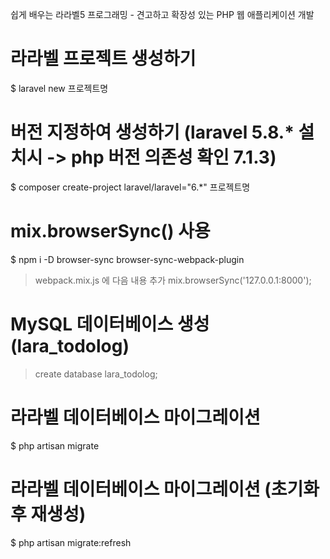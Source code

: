 쉽게 배우는 라라벨5 프로그래밍 - 견고하고 확장성 있는 PHP 웹 애플리케이션 개발


# 라라벨 프로젝트 생성하기
$ laravel new 프로젝트명

# 버전 지정하여 생성하기 (laravel 5.8.* 설치시 -> php 버전 의존성 확인 7.1.3)
$ composer create-project laravel/laravel="6.*" 프로젝트명


# mix.browserSync() 사용

$ npm i -D browser-sync browser-sync-webpack-plugin

> webpack.mix.js 에 다음 내용 추가
mix.browserSync('127.0.0.1:8000');


# MySQL 데이터베이스 생성 (lara_todolog)

> create database lara_todolog;

# 라라벨 데이터베이스 마이그레이션

$ php artisan migrate

# 라라벨 데이터베이스 마이그레이션 (초기화 후 재생성)

$ php artisan migrate:refresh
